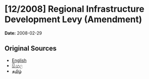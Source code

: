 # [12/2008] Regional Infrastructure Development Levy (Amendment)

**Date:** 2008-02-29

## Original Sources

- [English](https://documents.gov.lk/view/acts/2008/2/12-2008_E.pdf)
- [සිංහල](https://documents.gov.lk/view/acts/2008/2/12-2008_S.pdf)
- [தமிழ்](https://documents.gov.lk/view/acts/2008/2/12-2008_T.pdf)
